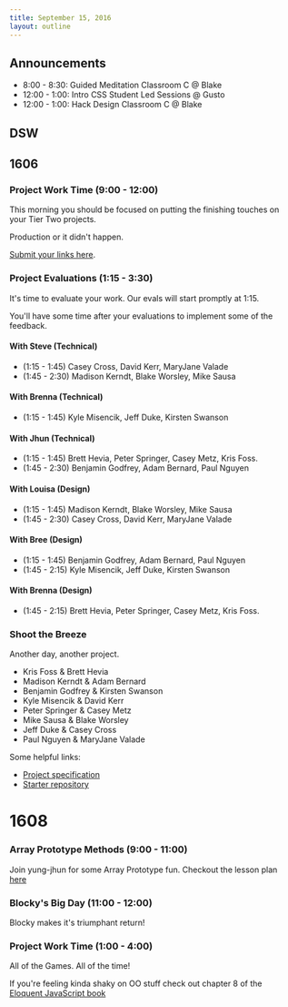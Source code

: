 ```yaml
---
title: September 15, 2016
layout: outline
---
```

## Announcements

- 8:00 - 8:30: Guided Meditation Classroom C @ Blake
- 12:00 - 1:00: Intro CSS Student Led Sessions @ Gusto
- 12:00 - 1:00: Hack Design Classroom C @ Blake

## DSW

## 1606

### Project Work Time (9:00 - 12:00)

This morning you should be focused on putting the finishing touches on your Tier Two projects.

Production or it didn't happen.

[Submit your links here](https://docs.google.com/spreadsheets/d/1ooAXUXcNKunsTFeD19EiPmgGvty7RPpurdJh6FuFObc/edit#gid=0).

### Project Evaluations (1:15 - 3:30)

It's time to evaluate your work. Our evals will start promptly at 1:15.

You'll have some time after your evaluations to implement some of the feedback.

#### With Steve (Technical)

* (1:15 - 1:45) Casey Cross, David Kerr, MaryJane Valade
* (1:45 - 2:30) Madison Kerndt, Blake Worsley, Mike Sausa

#### With Brenna (Technical)

* (1:15 - 1:45) Kyle Misencik, Jeff Duke, Kirsten Swanson

#### With Jhun (Technical)

* (1:15 - 1:45) Brett Hevia, Peter Springer, Casey Metz, Kris Foss.
* (1:45 - 2:30) Benjamin Godfrey, Adam Bernard, Paul Nguyen

#### With Louisa (Design)

* (1:15 - 1:45) Madison Kerndt, Blake Worsley, Mike Sausa
* (1:45 - 2:30) Casey Cross, David Kerr, MaryJane Valade

#### With Bree (Design)

* (1:15 - 1:45) Benjamin Godfrey, Adam Bernard, Paul Nguyen
* (1:45 - 2:15) Kyle Misencik, Jeff Duke, Kirsten Swanson

#### With Brenna (Design)

* (1:45 - 2:15) Brett Hevia, Peter Springer, Casey Metz, Kris Foss.

### Shoot the Breeze

Another day, another project.

* Kris Foss & Brett Hevia
* Madison Kerndt & Adam Bernard
* Benjamin Godfrey & Kirsten Swanson
* Kyle Misencik & David Kerr
* Peter Springer & Casey Metz
* Mike Sausa & Blake Worsley
* Jeff Duke & Casey Cross
* Paul Nguyen & MaryJane Valade

Some helpful links:

- [Project specification](/projects/shoot-the-breeze.html)
- [Starter repository](https://github.com/turingschool-examples/shoot-the-breeze)

# 1608

### Array Prototype Methods (9:00 - 11:00)

Join yung-jhun for some Array Prototype fun. Checkout the lesson plan [here](https://github.com/mdn/advanced-js-fundamentals-ck/tree/gh-pages/tutorials/01-array-prototype-methods)

### Blocky's Big Day (11:00 - 12:00)

Blocky makes it's triumphant return!

### Project Work Time (1:00 - 4:00)

All of the Games. All of the time!

If you're feeling kinda shaky on OO stuff check out chapter 8 of the [Eloquent JavaScript book](http://eloquentjavascript.net/1st_edition/chapter8.html)
